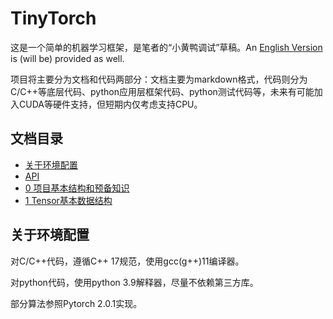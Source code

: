 # TinyTorch
这是一个简单的机器学习框架，是笔者的“小黄鸭调试”草稿。An [English Version](./README.en.md) is (will be) provided as well.

项目将主要分为文档和代码两部分：文档主要为markdown格式，代码则分为C/C++等底层代码、python应用层框架代码、python测试代码等，未来有可能加入CUDA等硬件支持，但短期内仅考虑支持CPU。

## 文档目录
- [关于环境配置](#关于环境配置)
- [API](documents/zh/API.md)
- [0 项目基本结构和预备知识](documents/zh/0_StructureOfProj.md)
- [1 Tensor基本数据结构](documents/zh/1_BaseOfTensor.md)

## 关于环境配置

对C/C++代码，遵循C++ 17规范，使用gcc(g++)11编译器。

对python代码，使用python 3.9解释器，尽量不依赖第三方库。

部分算法参照Pytorch 2.0.1实现。
